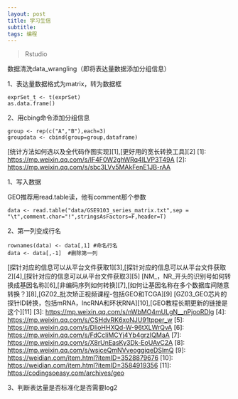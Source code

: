 ```yaml
---
layout: post
title: 学习生信
subtitle:
tags: 编程
---
```


>Rstudio

<!--more-->

数据清洗data_wrangling（即将表达量数据添加分组信息）

1、表达量数据格式为matrix，转为数据框  

    exprSet_t <- t(exprSet)
    as.data.frame()

2、用cbing命令添加分组信息

    group <- rep(c("A","B"),each=3)
    groupdata <- cbind(group=group,dataframe)

[统计方法如何选以及全代码作图实现][1],[更好用的宽长转换工具][2]
[1]: https://mp.weixin.qq.com/s/IF4F0W2ghWRq4ILVP3T49A
[2]: https://mp.weixin.qq.com/s/sbc3LVv5MAkFenE1JB-rAA

1、写入数据

GEO推荐用read.table读，他有comment那个参数

    data <- read.table("data/GSE9103_series_matrix.txt",sep = "\t",comment.char="!",stringsAsFactors=F,header=T)

2、第一列变成行名

    rownames(data) <- data[,1] #命名行名
    data <- data[,-1]  #删除第一列


[探针对应的信息可以从平台文件获取1][3],[探针对应的信息可以从平台文件获取2][4],[探针对应的信息可以从平台文件获取3][5]
[NM_，NR_开头的识别号如何转换成基因名称][6],[非编码序列如何转换][7],[如何让基因名称在多个数据库间随意转换？][8],[GZ02_批次矫正视频课程-包括GEO和TCGA][9]
[GZ03_GEO芯片的探针ID转换，包括mRNA，lncRNA和环状RNA][10],[GEO教程长期更新的链接是这个][11]
[3]: https://mp.weixin.qq.com/s/nWbMO4mULgN__nPjooRDlg
[4]: https://mp.weixin.qq.com/s/CSHdvRK6xoNJU91tpper_w
[5]: https://mp.weixin.qq.com/s/DlioHHXQd-W-96tXLWrQvA
[6]: https://mp.weixin.qq.com/s/FdCcliMCYj4Yb4grzIQMaA
[7]: https://mp.weixin.qq.com/s/X8rUnEasKy3Dk-EoUAvC2A
[8]: https://mp.weixin.qq.com/s/wsiceQmNVveoggiqeDSlmQ
[9]: https://weidian.com/item.html?itemID=3528879676
[10]: https://weidian.com/item.html?itemID=3584919356
[11]: https://codingsoeasy.com/archives/geo

3、判断表达量是否标准化是否需要log2
